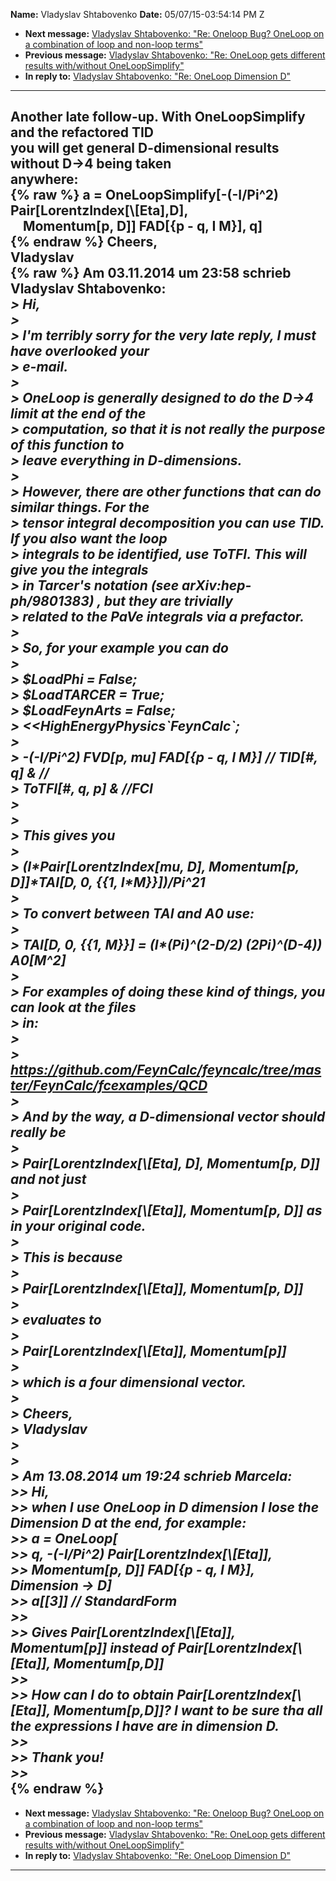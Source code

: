 **Name:** Vladyslav Shtabovenko
**Date:** 05/07/15-03:54:14 PM Z

  - **Next message:** [Vladyslav Shtabovenko: "Re: Oneloop Bug? OneLoop
    on a combination of loop and non-loop terms"](0894.html)
  - **Previous message:** [Vladyslav Shtabovenko: "Re: OneLoop gets
    different results with/without OneLoopSimplify"](0892.html)
  - **In reply to:** [Vladyslav Shtabovenko: "Re: OneLoop Dimension
    D"](0799.html)

-----

Another late follow-up. With OneLoopSimplify and the refactored TID  
you will get general D-dimensional results without D-\>4 being taken  
anywhere:  
{% raw %}
a = OneLoopSimplify[-(-I/Pi^2)
Pair[LorentzIndex[\\[Eta],D],  
    Momentum[p, D]] FAD[{p - q, I M}], q]  
{% endraw %}
Cheers,  
Vladyslav  
{% raw %}
Am 03.11.2014 um 23:58 schrieb Vladyslav Shtabovenko:  
*\> Hi,*  
*\>*  
*\> I'm terribly sorry for the very late reply, I must have overlooked
your*  
*\> e-mail.*  
*\>*  
*\> OneLoop is generally designed to do the D-\>4 limit at the end of
the*  
*\> computation, so that it is not really the purpose of this function
to*  
*\> leave everything in D-dimensions.*  
*\>*  
*\> However, there are other functions that can do similar things. For
the*  
*\> tensor integral decomposition you can use TID. If you also want the
loop*  
*\> integrals to be identified, use ToTFI. This will give you the
integrals*  
*\> in Tarcer's notation (see arXiv:hep-ph/9801383) , but they are
trivially*  
*\> related to the PaVe integrals via a prefactor.*  
*\>*  
*\> So, for your example you can do*  
*\>*  
*\> $LoadPhi = False;*  
*\> $LoadTARCER = True;*  
*\> $LoadFeynArts = False;*  
*\> <<HighEnergyPhysics\`FeynCalc\`;*  
*\>*  
*\> -(-I/Pi^2) FVD[p, mu] FAD[{p - q, I M}] //
TID[\#, q] & //*  
*\> ToTFI[\#, q, p] & //FCI*  
*\>*  
*\>*  
*\> This gives you*  
*\>*  
*\> (I\*Pair[LorentzIndex[mu, D], Momentum[p,
D]]\*TAI[D, 0, {{1, I\*M}}])/Pi^21*  
*\>*  
*\> To convert between TAI and A0 use:*  
*\>*  
*\> TAI[D, 0, {{1, M}}] = (I\*(Pi)^(2-D/2) (2Pi)^(D-4))
A0[M^2]*  
*\>*  
*\> For examples of doing these kind of things, you can look at the
files*  
*\> in:*  
*\>*  
*\>
https://github.com/FeynCalc/feyncalc/tree/master/FeynCalc/fcexamples/QCD*  
*\>*  
*\> And by the way, a D-dimensional vector should really be*  
*\>*  
*\> Pair[LorentzIndex[\\[Eta], D], Momentum[p,
D]] and not just*  
*\>*  
*\> Pair[LorentzIndex[\\[Eta]], Momentum[p,
D]] as in your original code.*  
*\>*  
*\> This is because*  
*\>*  
*\> Pair[LorentzIndex[\\[Eta]], Momentum[p,
D]]*  
*\>*  
*\> evaluates to*  
*\>*  
*\> Pair[LorentzIndex[\\[Eta]],
Momentum[p]]*  
*\>*  
*\> which is a four dimensional vector.*  
*\>*  
*\> Cheers,*  
*\> Vladyslav*  
*\>*  
*\>*  
*\> Am 13.08.2014 um 19:24 schrieb Marcela:*  
*\>\> Hi,*  
*\>\> when I use OneLoop in D dimension I lose the Dimension D at the
end, for example:*  
*\>\> a = OneLoop[*  
*\>\> q, -(-I/Pi^2) Pair[LorentzIndex[\\[Eta]],*  
*\>\> Momentum[p, D]] FAD[{p - q, I M}], Dimension
-\> D]*  
*\>\> a[[3]] // StandardForm*  
*\>\>*  
*\>\> Gives Pair[LorentzIndex[\\[Eta]],
Momentum[p]] instead of
Pair[LorentzIndex[\\[Eta]],
Momentum[p,D]]*  
*\>\>*  
*\>\> How can I do to obtain
Pair[LorentzIndex[\\[Eta]],
Momentum[p,D]]? I want to be sure tha all the expressions I
have are in dimension D.*  
*\>\>*  
*\>\> Thank you\!*  
*\>\>*  
{% endraw %}
-----

  - **Next message:** [Vladyslav Shtabovenko: "Re: Oneloop Bug? OneLoop
    on a combination of loop and non-loop terms"](0894.html)
  - **Previous message:** [Vladyslav Shtabovenko: "Re: OneLoop gets
    different results with/without OneLoopSimplify"](0892.html)
  - **In reply to:** [Vladyslav Shtabovenko: "Re: OneLoop Dimension
    D"](0799.html)

-----

